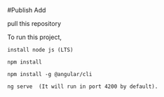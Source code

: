 #Publish Add

pull this repository

To run this project,
    
    install node js (LTS)

    npm install
    
    npm install -g @angular/cli

    ng serve  (It will run in port 4200 by default).
